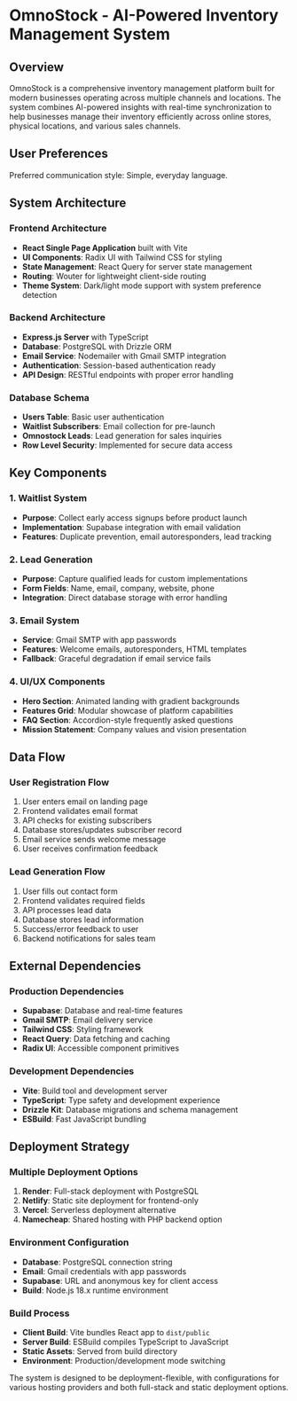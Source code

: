 # OmnoStock - AI-Powered Inventory Management System

## Overview

OmnoStock is a comprehensive inventory management platform built for modern businesses operating across multiple channels and locations. The system combines AI-powered insights with real-time synchronization to help businesses manage their inventory efficiently across online stores, physical locations, and various sales channels.

## User Preferences

Preferred communication style: Simple, everyday language.

## System Architecture

### Frontend Architecture
- **React Single Page Application** built with Vite
- **UI Components**: Radix UI with Tailwind CSS for styling
- **State Management**: React Query for server state management
- **Routing**: Wouter for lightweight client-side routing
- **Theme System**: Dark/light mode support with system preference detection

### Backend Architecture
- **Express.js Server** with TypeScript
- **Database**: PostgreSQL with Drizzle ORM
- **Email Service**: Nodemailer with Gmail SMTP integration
- **Authentication**: Session-based authentication ready
- **API Design**: RESTful endpoints with proper error handling

### Database Schema
- **Users Table**: Basic user authentication
- **Waitlist Subscribers**: Email collection for pre-launch
- **Omnostock Leads**: Lead generation for sales inquiries
- **Row Level Security**: Implemented for secure data access

## Key Components

### 1. Waitlist System
- **Purpose**: Collect early access signups before product launch
- **Implementation**: Supabase integration with email validation
- **Features**: Duplicate prevention, email autoresponders, lead tracking

### 2. Lead Generation
- **Purpose**: Capture qualified leads for custom implementations
- **Form Fields**: Name, email, company, website, phone
- **Integration**: Direct database storage with error handling

### 3. Email System
- **Service**: Gmail SMTP with app passwords
- **Features**: Welcome emails, autoresponders, HTML templates
- **Fallback**: Graceful degradation if email service fails

### 4. UI/UX Components
- **Hero Section**: Animated landing with gradient backgrounds
- **Features Grid**: Modular showcase of platform capabilities
- **FAQ Section**: Accordion-style frequently asked questions
- **Mission Statement**: Company values and vision presentation

## Data Flow

### User Registration Flow
1. User enters email on landing page
2. Frontend validates email format
3. API checks for existing subscribers
4. Database stores/updates subscriber record
5. Email service sends welcome message
6. User receives confirmation feedback

### Lead Generation Flow
1. User fills out contact form
2. Frontend validates required fields
3. API processes lead data
4. Database stores lead information
5. Success/error feedback to user
6. Backend notifications for sales team

## External Dependencies

### Production Dependencies
- **Supabase**: Database and real-time features
- **Gmail SMTP**: Email delivery service
- **Tailwind CSS**: Styling framework
- **React Query**: Data fetching and caching
- **Radix UI**: Accessible component primitives

### Development Dependencies
- **Vite**: Build tool and development server
- **TypeScript**: Type safety and development experience
- **Drizzle Kit**: Database migrations and schema management
- **ESBuild**: Fast JavaScript bundling

## Deployment Strategy

### Multiple Deployment Options
1. **Render**: Full-stack deployment with PostgreSQL
2. **Netlify**: Static site deployment for frontend-only
3. **Vercel**: Serverless deployment alternative
4. **Namecheap**: Shared hosting with PHP backend option

### Environment Configuration
- **Database**: PostgreSQL connection string
- **Email**: Gmail credentials with app passwords
- **Supabase**: URL and anonymous key for client access
- **Build**: Node.js 18.x runtime environment

### Build Process
- **Client Build**: Vite bundles React app to `dist/public`
- **Server Build**: ESBuild compiles TypeScript to JavaScript
- **Static Assets**: Served from build directory
- **Environment**: Production/development mode switching

The system is designed to be deployment-flexible, with configurations for various hosting providers and both full-stack and static deployment options.